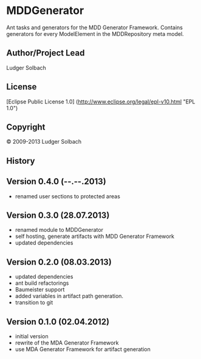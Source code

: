 MDDGenerator
============
Ant tasks and generators for the MDD Generator Framework.
Contains generators for every ModelElement in the MDDRepository meta model.

Author/Project Lead
-------------------
Ludger Solbach

License
-------
[Eclipse Public License 1.0] (http://www.eclipse.org/legal/epl-v10.html "EPL 1.0")

Copyright
---------
© 2009-2013 Ludger Solbach

History
-------

Version 0.4.0 (--.--.2013)
--------------------------
* renamed user sections to protected areas

Version 0.3.0 (28.07.2013)
--------------------------
* renamed module to MDDGenerator
* self hosting, generate artifacts with MDD Generator Framework
* updated dependencies

Version 0.2.0 (08.03.2013)
--------------------------
* updated dependencies
* ant build refactorings
* Baumeister support
* added variables in artifact path generation.
* transition to git

Version 0.1.0 (02.04.2012)
--------------------------
* initial version
* rewrite of the MDA Generator Framework
* use MDA Generator Framework for artifact generation 
